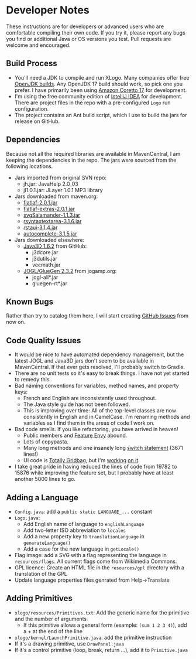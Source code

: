 # Developer Notes

These instructions are for developers or advanced users who are comfortable compiling their own code. If you try it, please report any bugs you find or additional Java or OS versions you test. Pull requests are welcome and encouraged.

## Build Process

- You'll need a JDK to compile and run XLogo. Many companies offer free [OpenJDK builds](https://sdkman.io/jdks). Any OpenJDK 17 build should work, so pick one you prefer.  I have primarily been using [Amazon Coretto 17](https://aws.amazon.com/corretto) for development.
- I'm using the free community edition of [IntelliJ IDEA](https://www.jetbrains.com/idea/download/) for development. There are project files in the repo with a pre-configured `Logo` run configuration.
- The project contains an Ant build script, which I use to build the jars for release on GitHub. 

## Dependencies

Because not all the required libraries are available in MavenCentral, I am keeping the dependencies in the repo.  The jars were sourced from the following locations.
  - Jars imported from original SVN repo:
    - jh.jar: JavaHelp 2.0_03
    - jl1.0.1.jar: JLayer 1.0.1 MP3 library
  - Jars downloaded from maven.org:
    - [flatlaf-2.0.1.jar](https://search.maven.org/artifact/com.formdev/flatlaf/2.0.1/jar)
    - [flatlaf-extras-2.0.1.jar](https://search.maven.org/artifact/com.formdev/flatlaf-extras/2.0.1/jar)
    - [svgSalamander-1.1.3.jar](https://search.maven.org/artifact/com.formdev/svgSalamander/1.1.3/jar)
    - [rsyntaxtextarea-3.1.6.jar](https://search.maven.org/artifact/com.fifesoft/rsyntaxtextarea/3.1.6/jar)
    - [rstaui-3.1.4.jar](https://search.maven.org/artifact/com.fifesoft/rstaui/3.1.4/jar)
    - [autocomplete-3.1.5.jar](https://search.maven.org/artifact/com.fifesoft/autocomplete/3.1.5/jar)
  - Jars downloaded elsewhere:
    - [Java3D 1.6.2](https://github.com/hharrison/java3d-core/releases/tag/1.6.2) from GitHub:
      - j3dcore.jar
      - j3dutils.jar
      - vecmath.jar
    - [JOGL/GlueGen 2.3.2](https://jogamp.org/deployment/v2.3.2/jar/) from jogamp.org:
      - jogl-all*.jar
      - gluegen-rt*.jar

## Known Bugs

Rather than try to catalog them here, I will start creating [GitHub Issues](https://github.com/jblang/xlogo/issues) from now on.

## Code Quality Issues

- It would be nice to have automated dependency management, but the latest JOGL and Java3D jars don't seem to be available in MavenCentral.  If that ever gets resolved, I'll probably switch to Gradle.
- There are no unit tests so it's easy to break things.  I have not yet started to remedy this.
- Bad naming conventions for variables, method names, and property keys:
  - French and English are inconsistently used throughout.
  - The Java style guide has not been followed. 
  - This is improving over time: All of the top-level classes are now consistently in English and in CamelCase. I'm renaming methods and variables as I find them in the areas of code I work on.
- Bad code smells. If you like refactoring, you have arrived in heaven!
  - Public members and [Feature Envy](https://refactoring.guru/smells/feature-envy) abound.
  - Lots of copypasta.
  - Many long methods and one insanely long [switch statement](https://github.com/jblang/xlogo/blob/main/src/xlogo/kernel/LaunchPrimitive.java#L152-L3823) (3671 lines!)
  - UI code is [Totally Gridbag](https://www.youtube.com/watch?v=UuLaxbFKAcc), but I'm [working](https://github.com/jblang/xlogo/blob/main/src/xlogo/gui/preferences/EditorPanel.java#L230-L250) [on it](https://github.com/jblang/xlogo/blob/main/src/xlogo/utils/GridBagPanel.java).
- I take great pride in having reduced the lines of code from 19782 to 15876 while improving the feature set, but I probably have at least another 5000 lines to go.

## Adding a Language
- `Config.java`: add a `public static LANGUAGE_...` constant 
- `Logo.java`:
  - Add English name of language to `englishLanguage`
  - Add two-letter ISO abbreviation to `locales`
  - Add a new property key to `translationLanguage` in `generateLanguage()`
  - Add a case for the new language in `getLocale()`
- Flag image: add a SVG with a flag representing the language in `resources/flags`. All current flags come from Wikimedia Commons.
- GPL licence: Create an HTML file in the `resources/gpl` directory with a translation of the GPL 
- Update language properties files genrated from Help->Translate

## Adding Primitives
- `xlogo/resources/Primitives.txt`: Add the generic name for the primitive and the number of arguments 
  - If this primitive allows a general form (example: `(sum 1 2 3 4)`), add a + at the end of the line
- `xlogo/kernel/LaunchPrimitive.java`: add the primitive instruction
- If it's a drawing primitive, use `DrawPanel.java`
- If it's a control primitive (loop, break, return ...), add it to `Primitive.java` 